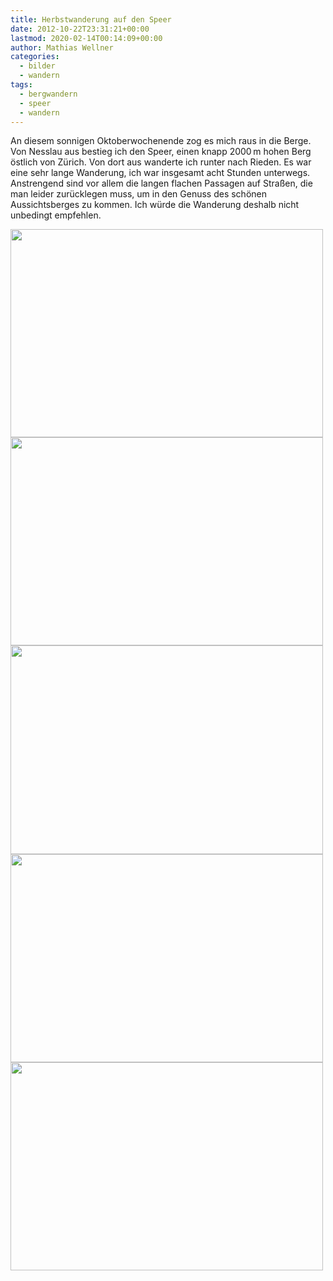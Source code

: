 ```yaml
---
title: Herbstwanderung auf den Speer
date: 2012-10-22T23:31:21+00:00
lastmod: 2020-02-14T00:14:09+00:00
author: Mathias Wellner
categories:
  - bilder
  - wandern
tags:
  - bergwandern
  - speer
  - wandern
---
```

An diesem sonnigen Oktoberwochenende zog es mich raus in die Berge. Von Nesslau aus bestieg ich den Speer, einen knapp 2000&thinsp;m hohen Berg östlich von Zürich. Von dort aus wanderte ich runter nach Rieden. Es war eine sehr lange Wanderung, ich war insgesamt acht Stunden unterwegs. Anstrengend sind vor allem die langen flachen Passagen auf Straßen, die man leider zurücklegen muss, um in den Genuss des schönen Aussichtsberges zu kommen. Ich würde die Wanderung deshalb nicht unbedingt empfehlen. 

<img src="https://lh6.googleusercontent.com/-c2WhBFmpVz4/UIW6304BqPI/AAAAAAAAApc/aGvBMgr74HM/s800/MW_20121021_0501.jpg" height="333" width="500" />
<img src="https://lh6.googleusercontent.com/-MvtIs6l8x8I/UIW66aQ7SdI/AAAAAAAAAqA/y1bfCstC7Pw/s800/MW_20121021_0506.jpg" height="333" width="500" />
<img src="https://lh5.googleusercontent.com/---IsXcQVdhA/UIW63dCejXI/AAAAAAAAApU/3DGChLzSlYY/s800/MW_20121021_0500.jpg" height="334" width="500" />
<img src="https://lh6.googleusercontent.com/-wAmPW0JaF4s/UIW62twi1AI/AAAAAAAAApM/HRWC79pZjuw/s800/MW_20121021_0498.jpg" height="333" width="500" />
<img src="https://lh5.googleusercontent.com/-wO8Hdg8FiwI/UIW61Oh38JI/AAAAAAAAAo8/5L_tyRisS8o/s800/MW_20121021_0494.jpg" height="333" width="500" />
